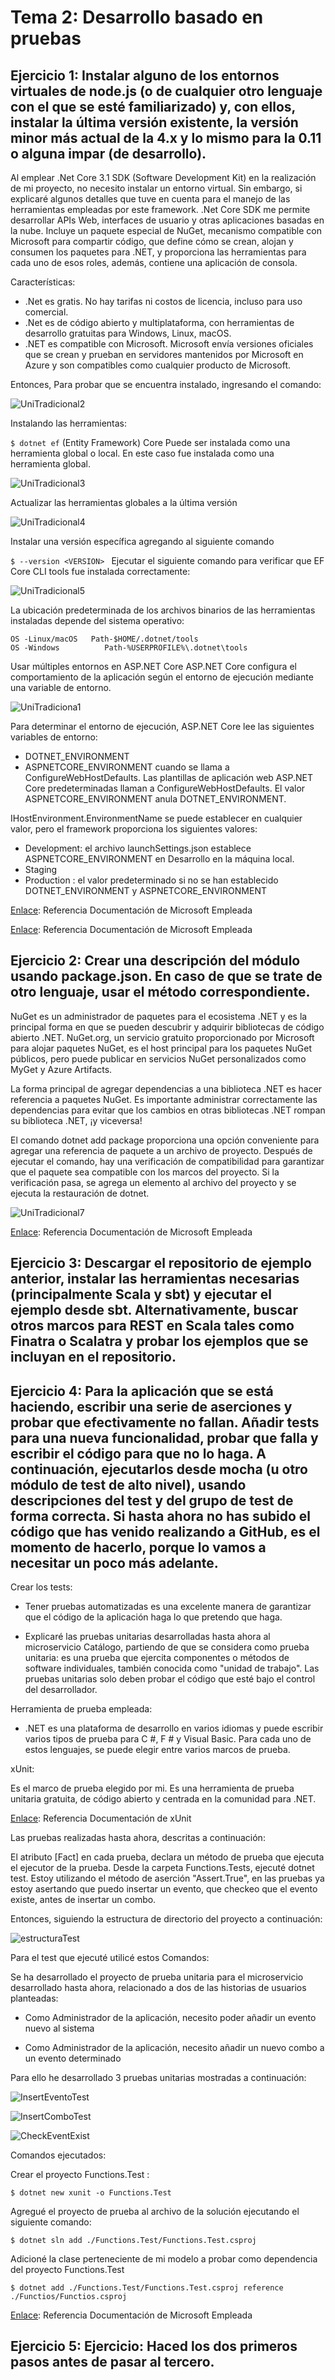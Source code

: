 # Tema 2: Desarrollo basado en pruebas

## Ejercicio 1: Instalar alguno de los entornos virtuales de node.js (o de cualquier otro lenguaje con el que se esté familiarizado) y, con ellos, instalar la última versión existente, la versión minor más actual de la 4.x y lo mismo para la 0.11 o alguna impar (de desarrollo).

Al emplear .Net Core 3.1 SDK (Software Development Kit) en la realización de mi proyecto, no necesito instalar un entorno virtual. Sin embargo, si explicaré algunos detalles que tuve en cuenta para el manejo de las herramientas empleadas por este framework.
.Net Core SDK me permite desarrollar APIs Web, interfaces de usuario y otras aplicaciones basadas en la nube. Incluye un paquete especial de NuGet, mecanismo compatible con Microsoft para compartir código, que define cómo se crean, alojan y consumen los paquetes para .NET, y proporciona las herramientas para cada uno de esos roles, además, contiene una aplicación de consola.

Características:
- .Net es gratis. No hay tarifas ni costos de licencia, incluso para uso comercial.
- .Net es de código abierto y multiplataforma, con herramientas de desarrollo gratuitas para Windows, Linux, macOS.
- .NET es compatible con Microsoft. Microsoft envía versiones oficiales que se crean y prueban en servidores mantenidos por Microsoft en Azure y son compatibles como cualquier producto de Microsoft.

Entonces, Para probar que se encuentra instalado, ingresando el comando:

![UniTradicional2](./img/UniTradicional2.png)

Instalando las herramientas:

``` $ dotnet ef ``` 
(Entity Framework) Core Puede ser instalada como una herramienta global o local. En este caso fue instalada como una herramienta global.

![UniTradicional3](./img/UniTradicional3.png)

Actualizar las herramientas globales a la última versión

![UniTradicional4](./img/UniTradicional4.png)

Instalar una versión específica agregando al siguiente comando

``` $ --version <VERSION>  ``` Ejecutar el siguiente comando para verificar que EF Core CLI tools fue instalada correctamente:

![UniTradicional5](./img/UniTradicional5.png)

La ubicación predeterminada de los archivos binarios de las herramientas instaladas depende del sistema operativo:

```
OS -Linux/macOS   Path-$HOME/.dotnet/tools
OS -Windows          Path-%USERPROFILE%\.dotnet\tools

```
Usar múltiples entornos en ASP.NET Core
ASP.NET Core configura el comportamiento de la aplicación según el entorno de ejecución mediante una variable de entorno.

![UniTradiciona1](./img/UniTradiciona1.png)

Para determinar el entorno de ejecución, ASP.NET Core lee las siguientes variables de entorno:
- DOTNET_ENVIRONMENT
- ASPNETCORE_ENVIRONMENT cuando se llama a ConfigureWebHostDefaults. Las plantillas de aplicación web ASP.NET Core predeterminadas llaman a ConfigureWebHostDefaults. El valor ASPNETCORE_ENVIRONMENT anula DOTNET_ENVIRONMENT.

IHostEnvironment.EnvironmentName se puede establecer en cualquier valor, pero el framework proporciona los siguientes valores:
- Development: el archivo launchSettings.json establece ASPNETCORE_ENVIRONMENT en Desarrollo en la máquina local.
- Staging
- Production : el valor predeterminado si no se han establecido DOTNET_ENVIRONMENT y ASPNETCORE_ENVIRONMENT


[Enlace](https://docs.microsoft.com/en-us/ef/core/miscellaneous/cli/dotnet): Referencia Documentación de Microsoft Empleada

[Enlace](https://docs.microsoft.com/es-es/aspnet/core/fundamentals/environments?view=aspnetcore-3.1): Referencia Documentación de Microsoft Empleada


## Ejercicio 2: Crear una descripción del módulo usando package.json. En caso de que se trate de otro lenguaje, usar el método correspondiente.

NuGet es un administrador de paquetes para el ecosistema .NET y es la principal forma en que se pueden descubrir y adquirir bibliotecas de código abierto .NET. NuGet.org, un servicio gratuito proporcionado por Microsoft para alojar paquetes NuGet, es el host principal para los paquetes NuGet públicos, pero puede publicar en servicios NuGet personalizados como MyGet y Azure Artifacts.

La forma principal de agregar dependencias a una biblioteca .NET es hacer referencia a paquetes NuGet. Es importante administrar correctamente las dependencias para evitar que los cambios en otras bibliotecas .NET rompan su biblioteca .NET, ¡y viceversa!

El comando dotnet add package proporciona una opción conveniente para agregar una referencia de paquete a un archivo de proyecto. Después de ejecutar el comando, hay una verificación de compatibilidad para garantizar que el paquete sea compatible con los marcos del proyecto. Si la verificación pasa, se agrega un elemento <PackageReference> al archivo del proyecto y se ejecuta la restauración de dotnet.

![UniTradicional7](./img/UniTradicional7.png)

[Enlace](https://docs.microsoft.com/es-es/dotnet/standard/library-guidance/nuget): Referencia Documentación de Microsoft Empleada

## Ejercicio 3: Descargar el repositorio de ejemplo anterior, instalar las herramientas necesarias (principalmente Scala y sbt) y ejecutar el ejemplo desde sbt. Alternativamente, buscar otros marcos para REST en Scala tales como Finatra o Scalatra y probar los ejemplos que se incluyan en el repositorio.

## Ejercicio 4: Para la aplicación que se está haciendo, escribir una serie de aserciones y probar que efectivamente no fallan. Añadir tests para una nueva funcionalidad, probar que falla y escribir el código para que no lo haga. A continuación, ejecutarlos desde mocha (u otro módulo de test de alto nivel), usando descripciones del test y del grupo de test de forma correcta. Si hasta ahora no has subido el código que has venido realizando a GitHub, es el momento de hacerlo, porque lo vamos a necesitar un poco más adelante.

Crear los tests:

- Tener pruebas automatizadas es una excelente manera de garantizar que el código de la aplicación haga lo que pretendo que haga. 

- Explicaré las pruebas unitarias desarrolladas hasta ahora al microservicio Catálogo, partiendo de que se considera como prueba unitaria: es una prueba que ejercita componentes o métodos de software individuales, también conocida como "unidad de trabajo". Las pruebas unitarias solo deben probar el código que esté bajo el control del desarrollador.

Herramienta de prueba empleada:
- .NET es una plataforma de desarrollo en varios idiomas y puede escribir varios tipos de prueba para C #, F # y Visual Basic. Para cada uno de estos lenguajes, se puede elegir entre varios marcos de prueba.

xUnit:

Es el marco de prueba elegido por mi. Es una herramienta de prueba unitaria gratuita, de código abierto y centrada en la comunidad para .NET.

[Enlace](https://xunit.net/): Referencia Documentación de xUnit

Las pruebas realizadas hasta ahora, descritas a continuación:

El atributo [Fact] en cada prueba, declara un método de prueba que ejecuta el ejecutor de la prueba. Desde la carpeta Functions.Tests, ejecuté dotnet test. Estoy utilizando el método de aserción "Assert.True", en las pruebas ya estoy asertando que puedo insertar un evento, que checkeo que el evento existe,  antes de insertar un combo. 

Entonces, siguiendo la estructura de directorio del proyecto a continuación:

![estructuraTest](./img/estructuraTest.png)

Para el test que ejecuté utilicé estos Comandos:

Se ha desarrollado el proyecto de prueba unitaria para el microservicio desarrollado hasta ahora, relacionado a dos de las historias de usuarios planteadas:


- Como Administrador de la aplicación, necesito poder añadir un evento nuevo al sistema


- Como Administrador de la aplicación, necesito añadir un nuevo combo a un evento determinado


Para ello he desarrollado 3 pruebas unitarias mostradas a continuación:

![InsertEventoTest](./img/InsertEventoTest.png)

![InsertComboTest](./img/InsertComboTest.png)

![CheckEventExist](./img/CheckEventExist.png)

Comandos ejecutados:

Crear el proyecto Functions.Test :

```
$ dotnet new xunit -o Functions.Test

```
Agregué el proyecto de prueba al archivo de la solución ejecutando el siguiente comando:

```
$ dotnet sln add ./Functions.Test/Functions.Test.csproj

```

Adicioné la clase perteneciente de mi modelo a probar como dependencia del proyecto Functions.Test 

```
$ dotnet add ./Functions.Test/Functions.Test.csproj reference ./Functios/Functios.csproj

```
[Enlace](https://docs.microsoft.com/es-es/dotnet/core/testing/unit-testing-best-practices): Referencia Documentación de Microsoft Empleada

## Ejercicio 5: Ejercicio: Haced los dos primeros pasos antes de pasar al tercero.

